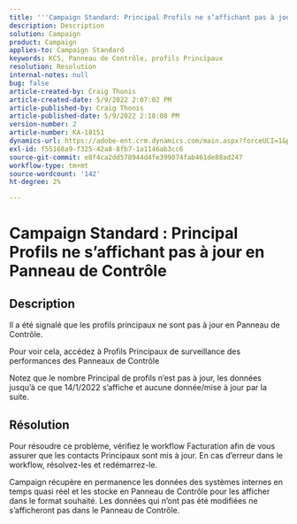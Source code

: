 ```yaml
---
title: '''Campaign Standard: Principal Profils ne s’affichant pas à jour en Panneau de Contrôle"'
description: Description
solution: Campaign
product: Campaign
applies-to: Campaign Standard
keywords: KCS, Panneau de Contrôle, profils Principaux
resolution: Resolution
internal-notes: null
bug: false
article-created-by: Craig Thonis
article-created-date: 5/9/2022 2:07:02 PM
article-published-by: Craig Thonis
article-published-date: 5/9/2022 2:18:08 PM
version-number: 2
article-number: KA-18151
dynamics-url: https://adobe-ent.crm.dynamics.com/main.aspx?forceUCI=1&pagetype=entityrecord&etn=knowledgearticle&id=3f406c4a-a1cf-ec11-a7b5-00224809c196
exl-id: f55168a9-f325-42a8-8fb7-1a1146ab3cc6
source-git-commit: e8f4ca2dd578944d4fe399074fab461de88ad247
workflow-type: tm+mt
source-wordcount: '142'
ht-degree: 2%

---
```


# Campaign Standard : Principal Profils ne s’affichant pas à jour en Panneau de Contrôle

## Description


Il a été signalé que les profils principaux ne sont pas à jour en Panneau de Contrôle.

Pour voir cela, accédez à Profils Principaux de surveillance des performances des Panneaux de Contrôle

Notez que le nombre Principal de profils n’est pas à jour, les données jusqu’à ce que 14/1/2022 s’affiche et aucune donnée/mise à jour par la suite.


## Résolution


Pour résoudre ce problème, vérifiez le workflow Facturation afin de vous assurer que les contacts Principaux sont mis à jour. En cas d’erreur dans le workflow, résolvez-les et redémarrez-le.

Campaign récupère en permanence les données des systèmes internes en temps quasi réel et les stocke en Panneau de Contrôle pour les afficher dans le format souhaité. Les données qui n’ont pas été modifiées ne s’afficheront pas dans le Panneau de Contrôle.
